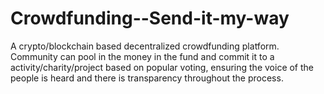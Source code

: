 # Crowdfunding--Send-it-my-way
A crypto/blockchain based decentralized crowdfunding platform. Community can pool in the money in the fund and commit it to a activity/charity/project based on popular voting, ensuring the voice of the people is heard and there is transparency throughout the process.
